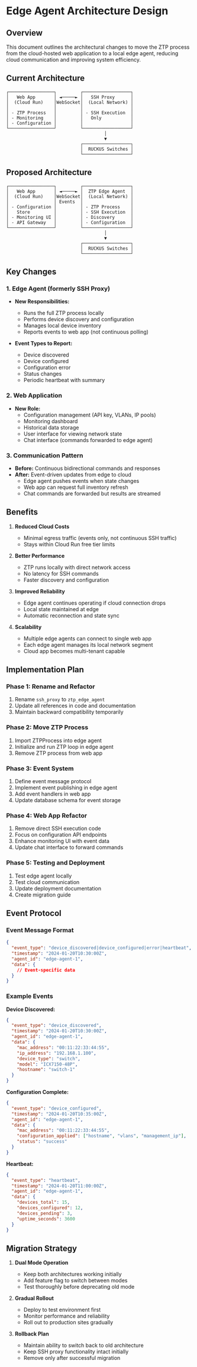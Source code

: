 # Edge Agent Architecture Design

## Overview

This document outlines the architectural changes to move the ZTP process from the cloud-hosted web application to a local edge agent, reducing cloud communication and improving system efficiency.

## Current Architecture

```
┌─────────────────┐         ┌──────────────────┐
│   Web App       │ ◄─────► │   SSH Proxy      │
│  (Cloud Run)    │WebSocket│  (Local Network) │
│                 │         │                  │
│ - ZTP Process   │         │ - SSH Execution  │
│ - Monitoring    │         │   Only           │
│ - Configuration │         │                  │
└─────────────────┘         └──────────────────┘
                                     │
                                     ▼
                            ┌──────────────────┐
                            │  RUCKUS Switches │
                            └──────────────────┘
```

## Proposed Architecture

```
┌─────────────────┐         ┌──────────────────┐
│   Web App       │ ◄─────► │  ZTP Edge Agent  │
│  (Cloud Run)    │WebSocket│  (Local Network) │
│                 │ Events  │                  │
│ - Configuration │         │ - ZTP Process    │
│   Store         │         │ - SSH Execution  │
│ - Monitoring UI │         │ - Discovery      │
│ - API Gateway   │         │ - Configuration  │
└─────────────────┘         └──────────────────┘
                                     │
                                     ▼
                            ┌──────────────────┐
                            │  RUCKUS Switches │
                            └──────────────────┘
```

## Key Changes

### 1. Edge Agent (formerly SSH Proxy)
- **New Responsibilities:**
  - Runs the full ZTP process locally
  - Performs device discovery and configuration
  - Manages local device inventory
  - Reports events to web app (not continuous polling)
  
- **Event Types to Report:**
  - Device discovered
  - Device configured
  - Configuration error
  - Status changes
  - Periodic heartbeat with summary

### 2. Web Application
- **New Role:**
  - Configuration management (API key, VLANs, IP pools)
  - Monitoring dashboard
  - Historical data storage
  - User interface for viewing network state
  - Chat interface (commands forwarded to edge agent)

### 3. Communication Pattern
- **Before:** Continuous bidirectional commands and responses
- **After:** Event-driven updates from edge to cloud
  - Edge agent pushes events when state changes
  - Web app can request full inventory refresh
  - Chat commands are forwarded but results are streamed

## Benefits

1. **Reduced Cloud Costs**
   - Minimal egress traffic (events only, not continuous SSH traffic)
   - Stays within Cloud Run free tier limits
   
2. **Better Performance**
   - ZTP runs locally with direct network access
   - No latency for SSH commands
   - Faster discovery and configuration
   
3. **Improved Reliability**
   - Edge agent continues operating if cloud connection drops
   - Local state maintained at edge
   - Automatic reconnection and state sync

4. **Scalability**
   - Multiple edge agents can connect to single web app
   - Each edge agent manages its local network segment
   - Cloud app becomes multi-tenant capable

## Implementation Plan

### Phase 1: Rename and Refactor
1. Rename `ssh_proxy` to `ztp_edge_agent`
2. Update all references in code and documentation
3. Maintain backward compatibility temporarily

### Phase 2: Move ZTP Process
1. Import ZTPProcess into edge agent
2. Initialize and run ZTP loop in edge agent
3. Remove ZTP process from web app

### Phase 3: Event System
1. Define event message protocol
2. Implement event publishing in edge agent
3. Add event handlers in web app
4. Update database schema for event storage

### Phase 4: Web App Refactor
1. Remove direct SSH execution code
2. Focus on configuration API endpoints
3. Enhance monitoring UI with event data
4. Update chat interface to forward commands

### Phase 5: Testing and Deployment
1. Test edge agent locally
2. Test cloud communication
3. Update deployment documentation
4. Create migration guide

## Event Protocol

### Event Message Format
```json
{
  "event_type": "device_discovered|device_configured|error|heartbeat",
  "timestamp": "2024-01-20T10:30:00Z",
  "agent_id": "edge-agent-1",
  "data": {
    // Event-specific data
  }
}
```

### Example Events

**Device Discovered:**
```json
{
  "event_type": "device_discovered",
  "timestamp": "2024-01-20T10:30:00Z",
  "agent_id": "edge-agent-1",
  "data": {
    "mac_address": "00:11:22:33:44:55",
    "ip_address": "192.168.1.100",
    "device_type": "switch",
    "model": "ICX7150-48P",
    "hostname": "switch-1"
  }
}
```

**Configuration Complete:**
```json
{
  "event_type": "device_configured",
  "timestamp": "2024-01-20T10:35:00Z",
  "agent_id": "edge-agent-1",  
  "data": {
    "mac_address": "00:11:22:33:44:55",
    "configuration_applied": ["hostname", "vlans", "management_ip"],
    "status": "success"
  }
}
```

**Heartbeat:**
```json
{
  "event_type": "heartbeat",
  "timestamp": "2024-01-20T11:00:00Z",
  "agent_id": "edge-agent-1",
  "data": {
    "devices_total": 15,
    "devices_configured": 12,
    "devices_pending": 3,
    "uptime_seconds": 3600
  }
}
```

## Migration Strategy

1. **Dual Mode Operation**
   - Keep both architectures working initially
   - Add feature flag to switch between modes
   - Test thoroughly before deprecating old mode

2. **Gradual Rollout**
   - Deploy to test environment first
   - Monitor performance and reliability
   - Roll out to production sites gradually

3. **Rollback Plan**
   - Maintain ability to switch back to old architecture
   - Keep SSH proxy functionality intact initially
   - Remove only after successful migration